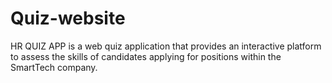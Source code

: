 # Quiz-website
HR QUIZ APP is a web quiz application that provides an interactive platform to assess the skills of candidates applying for positions within the SmartTech company.
